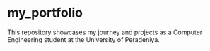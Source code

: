 # my_portfolio
This repository showcases my journey and projects as a Computer Engineering student at the University of Peradeniya.
